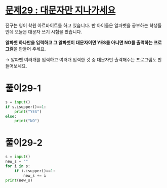 # [문제29 : 대문자만 지나가세요](https://www.notion.so/29-6b76e5eeb6974c0790ad9d9417280e71)

진구는 영어 학원 아르바이트를 하고 있습니다. 반 아이들은 알파벳을 공부하는 학생들인데 오늘은 대문자 쓰기 시험을 봤습니다.

**알파벳 하나만을 입력하고 그 알파벳이 대문자이면 YES를 아니면 NO를 출력하는 프로그램**을 만들어 주세요.

→ 알파벳 여러개를 입력하고 여러개 입력한 것 중 대문자만 출력해주는 프로그램도 만들어보세요.

# 풀이29-1

``` python
s = input()
if s.isupper()==1:
    print("YES")
else:
    print("NO")
```

# 풀이29-2

``` python
s = input()
new_s = ""
for i in s:
    if i.isupper()==1:
        new_s += i
print(new_s)
```